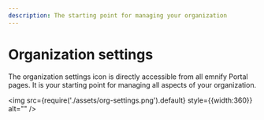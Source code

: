 ```yaml
---
description: The starting point for managing your organization
---
```

# Organization settings

The organization settings icon is directly accessible from all emnify Portal pages.
It is your starting point for managing all aspects of your organization.

<img
    src={require('./assets/org-settings.png').default}
    style={{width:360}}
    alt=""
/>
